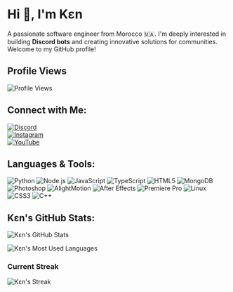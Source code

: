 # Hi 👋, I'm Kɛn

A passionate software engineer from Morocco 🇲🇦.
I'm deeply interested in building **Discord bots** and creating innovative solutions for communities.  
Welcome to my GitHub profile!

## Profile Views
![Profile Views](https://komarev.com/ghpvc/?username=u73j)

## Connect with Me:
[![Discord](https://img.shields.io/badge/Discord-7289DA?style=flat&logo=discord&logoColor=white)](https://discord.com/invite/yourdiscordlink)  
[![Instagram](https://img.shields.io/badge/Instagram-E4405F?style=flat&logo=instagram&logoColor=white)](https://instagram.com/yourinstalink)  
[![YouTube](https://img.shields.io/badge/YouTube-FF0000?style=flat&logo=youtube&logoColor=white)](https://youtube.com/youryoutubelink)

## Languages & Tools:
![Python](https://img.shields.io/badge/Python-3776AB?style=flat&logo=python&logoColor=white)
![Node.js](https://img.shields.io/badge/Node.js-339933?style=flat&logo=node.js&logoColor=white)
![JavaScript](https://img.shields.io/badge/JavaScript-F7DF1E?style=flat&logo=javascript&logoColor=black)
![TypeScript](https://img.shields.io/badge/TypeScript-3178C6?style=flat&logo=typescript&logoColor=white)
![HTML5](https://img.shields.io/badge/HTML5-E34F26?style=flat&logo=html5&logoColor=white)
![MongoDB](https://img.shields.io/badge/MongoDB-47A248?style=flat&logo=mongodb&logoColor=white)
![Photoshop](https://img.shields.io/badge/Photoshop-31A8FF?style=flat&logo=adobephotoshop&logoColor=white)
![AlightMotion](https://img.shields.io/badge/AlightMotion-FF5F00?style=flat&logo=alightmotion&logoColor=white)
![After Effects](https://img.shields.io/badge/After%20Effects-9999FF?style=flat&logo=adobeaftereffects&logoColor=white)
![Premiere Pro](https://img.shields.io/badge/Premiere%20Pro-FF9900?style=flat&logo=adobepremierepro&logoColor=white)
![Linux](https://img.shields.io/badge/Linux-FCC624?style=flat&logo=linux&logoColor=black)
![CSS3](https://img.shields.io/badge/CSS3-1572B6?style=flat&logo=css3&logoColor=white)
![C++](https://img.shields.io/badge/C++-00599C?style=flat&logo=cplusplus&logoColor=white)


## Kɛn's GitHub Stats:

![Kɛn's GitHub Stats](https://github-readme-stats.vercel.app/api?username=u73j&show_icons=true&hide_title=true&count_private=true&hide=prs)

![Kɛn's Most Used Languages](https://github-readme-stats.vercel.app/api/top-langs/?username=u73j&layout=compact&hide=html,css)

### Current Streak
![Kɛn's Streak](https://github-readme-streak-stats.herokuapp.com/?user=u73j)
